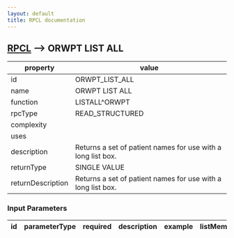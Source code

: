 ```yaml
---
layout: default
title: RPCL documentation
---
```




## [RPCL](TableOfContent.md) --> ORWPT LIST ALL 

 property | value 
--- | --- 
 id | ORWPT_LIST_ALL
 name | ORWPT LIST ALL
 function | LISTALL^ORWPT
 rpcType | READ_STRUCTURED
 complexity | 
 uses | 
 description | Returns a set of patient names for use with a long list box.
 returnType | SINGLE VALUE
 returnDescription | Returns a set of patient names for use with a long list box.

### Input Parameters

| id | parameterType | required | description | example | listMemberParameters | 
| --- | --- | --- | --- | --- | --- | 